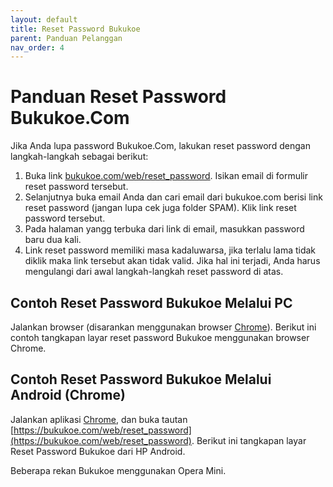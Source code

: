 ```yaml
---
layout: default
title: Reset Password Bukukoe
parent: Panduan Pelanggan 
nav_order: 4
---
```

# Panduan Reset Password Bukukoe.Com

Jika Anda lupa password Bukukoe.Com, lakukan reset password dengan langkah-langkah sebagai berikut:
1. Buka link [bukukoe.com/web/reset_password](https://bukukoe.com/web/reset_password). Isikan email di formulir reset password tersebut.
2. Selanjutnya buka email Anda dan cari email dari bukukoe.com berisi link reset password (jangan lupa cek juga folder SPAM). Klik link reset password tersebut. 
3. Pada halaman yangg terbuka dari link di email, masukkan password baru dua kali.
4. Link reset password memiliki masa kadaluwarsa, jika terlalu lama tidak diklik maka link tersebut akan tidak valid. Jika hal ini terjadi, Anda harus mengulangi dari awal langkah-langkah reset password di atas.

## Contoh Reset Password Bukukoe Melalui PC

Jalankan browser (disarankan menggunakan browser [Chrome](https://www.google.com/chrome/)). Berikut ini contoh tangkapan layar reset password Bukukoe menggunakan browser Chrome.



## Contoh Reset Password Bukukoe Melalui Android (Chrome)

Jalankan aplikasi [Chrome](https://play.google.com/store/apps/details?id=com.android.chrome&hl=en), dan buka tautan [https://bukukoe.com/web/reset_password](https://bukukoe.com/web/reset_password). Berikut ini tangkapan layar Reset Password Bukukoe dari HP Android.

Beberapa rekan Bukukoe menggunakan Opera Mini.
